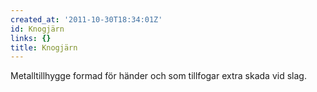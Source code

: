 ```yaml
---
created_at: '2011-10-30T18:34:01Z'
id: Knogjärn
links: {}
title: Knogjärn
---
```


Metalltillhygge formad för händer och som tillfogar extra skada vid slag.
